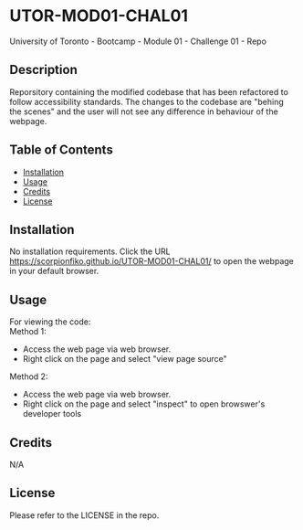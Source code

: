 # UTOR-MOD01-CHAL01
University of Toronto - Bootcamp - Module 01 - Challenge 01 - Repo

## Description

Reporsitory containing the modified codebase that has been refactored to follow accessibility standards. The changes to the codebase are "behing the scenes" and the user will not see any difference in behaviour of the webpage. 

## Table of Contents

- [Installation](#installation)
- [Usage](#usage)
- [Credits](#credits)
- [License](#license)

## Installation

No installation requirements. Click the URL https://scorpionfiko.github.io/UTOR-MOD01-CHAL01/ to open the webpage in your default browser.

## Usage

For viewing the code:<br />
Method 1:
- Access the web page via web browser.
- Right click on the page and select "view page source"


Method 2:
- Access the web page via web browser.
- Right click on the page and select "inspect" to open browswer's developer tools

## Credits

N/A

## License

Please refer to the LICENSE in the repo.
